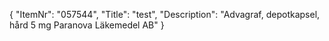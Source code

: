 {
  "ItemNr": "057544",
  "Title": "test",
  "Description": "Advagraf, depotkapsel, hård 5 mg Paranova Läkemedel AB"
}